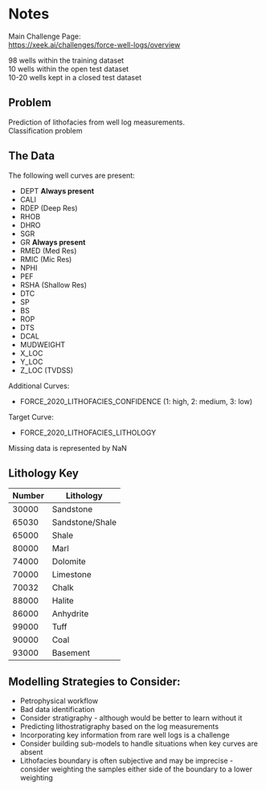 # Notes

Main Challenge Page:  
https://xeek.ai/challenges/force-well-logs/overview

98 wells within the training dataset  
10 wells within the open test dataset  
10-20 wells kept in a closed test dataset

## Problem

Prediction of lithofacies from well log measurements.  
Classification problem

## The Data

The following well curves are present:  
- DEPT **Always present**
- CALI
- RDEP (Deep Res)
- RHOB
- DHRO 
- SGR
- GR **Always present**
- RMED (Med Res)
- RMIC (Mic Res)
- NPHI
- PEF
- RSHA (Shallow Res)
- DTC
- SP
- BS
- ROP
- DTS
- DCAL
- MUDWEIGHT
- X_LOC
- Y_LOC
- Z_LOC (TVDSS)

Additional Curves:
- FORCE_2020_LITHOFACIES_CONFIDENCE (1: high, 2: medium, 3: low)

Target Curve:
- FORCE_2020_LITHOFACIES_LITHOLOGY

Missing data is represented by NaN

## Lithology Key

|Number|Lithology|
|------|---------|
|30000 |Sandstone|
|65030 | Sandstone/Shale |
|65000 | Shale|
|80000 | Marl |
|74000 | Dolomite |
|70000 | Limestone |
|70032 | Chalk |
|88000 | Halite |
|86000 | Anhydrite |
|99000 | Tuff |
|90000 | Coal |
|93000 | Basement |

## Modelling Strategies to Consider:
- Petrophysical workflow
- Bad data identification
- Consider stratigraphy - although would be better to learn without it
- Predicting lithostratigraphy based on the log measurements
- Incorporating key information from rare well logs is a challenge
-  Consider building sub-models to handle situations when key curves are absent
- Lithofacies boundary is often subjective and may be imprecise - consider weighting the samples either side of the boundary to a lower weighting